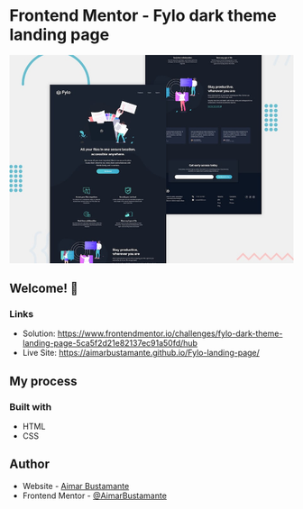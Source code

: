 # Frontend Mentor - Fylo dark theme landing page

![Design preview for the Fylo dark theme landing page challenge](./design/desktop-preview.jpg)

## Welcome! 👋

### Links

- Solution: https://www.frontendmentor.io/challenges/fylo-dark-theme-landing-page-5ca5f2d21e82137ec91a50fd/hub
- Live Site: https://aimarbustamante.github.io/Fylo-landing-page/

## My process

### Built with

- HTML
- CSS

## Author

- Website - [Aimar Bustamante](https://aimarbusta.netlify.app/)
- Frontend Mentor - [@AimarBustamante](https://www.frontendmentor.io/profile/AimarBustamante)
